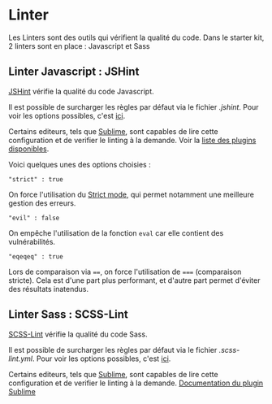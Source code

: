 Linter
================================================================================

Les Linters sont des outils qui vérifient la qualité du code. Dans le starter kit,
2 linters sont en place : Javascript et Sass


Linter Javascript : JSHint
--------------------------------------------------------------------------------

[JSHint](http://jshint.com/) vérifie la qualité du code Javascript.

Il est possible de surcharger les règles par défaut via le fichier *.jshint*.
Pour voir les options possibles, c'est [ici](http://jshint.com/docs/options/).

Certains editeurs, tels que [Sublime](http://www.sublimetext.com/), sont capables
de lire cette configuration et de verifier le linting à la demande. Voir la [liste
des plugins disponibles](http://www.jshint.com/install/).

Voici quelques unes des options choisies :

``` "strict" : true ```

On force l'utilisation du [Strict mode](https://developer.mozilla.org/en-US/docs/Web/JavaScript/Reference/Strict_mode), qui permet notamment une meilleure gestion des erreurs.

``` "evil" : false ```

On empêche l'utilisation de la fonction ```eval``` car elle contient des vulnérabilités.

 ``` "eqeqeq" : true ```

Lors de comparaison via ```==```, on force l'utilisation de ```===``` (comparaison stricte). Cela est d'une part plus performant, et d'autre part permet d'éviter des résultats inatendus.


Linter Sass : SCSS-Lint
--------------------------------------------------------------------------------

[SCSS-Lint](https://github.com/causes/scss-lint) vérifie la qualité du code Sass.

Il est possible de surcharger les règles par défaut via le fichier *.scss-lint.yml*.
Pour voir les options possibles, c'est [ici](https://github.com/causes/scss-lint/blob/master/lib/scss_lint/linter/README.md).

Certains editeurs, tels que [Sublime](http://www.sublimetext.com/), sont capables
de lire cette configuration et de verifier le linting à la demande. [Documentation
du plugin Sublime](https://sublime.wbond.net/packages/SublimeLinter-contrib-scss-lint)
